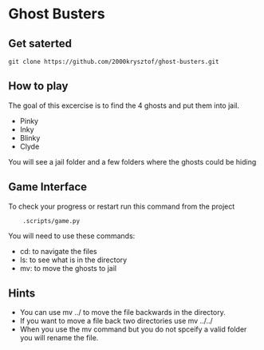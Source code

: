 # Ghost Busters

## Get saterted
```
git clone https://github.com/2000krysztof/ghost-busters.git
```

## How to play
The goal of this excercise is to find the 4 ghosts and put them into jail.
* Pinky
* Inky
* Blinky
* Clyde

You will see a jail folder and a few folders where the ghosts could be hiding

## Game Interface
To check your progress or restart run this command from the project

```
    .scripts/game.py
```

You will need to use these commands:
* cd: to navigate the files
* ls: to see what is in the directory
* mv: to move the ghosts to jail

## Hints 
* You can use mv <file name> ../ to move the file backwards in the directory.
* If you want to move a file back two directories use mv <file name> ../../
* When you use the mv command but you do not spceify a valid folder you will rename the file.
